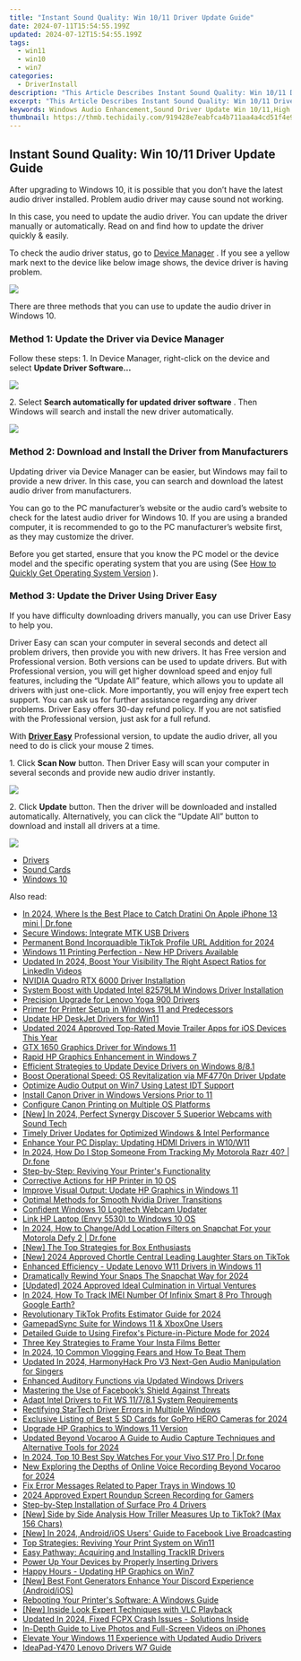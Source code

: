 ```yaml
---
title: "Instant Sound Quality: Win 10/11 Driver Update Guide"
date: 2024-07-11T15:54:55.199Z
updated: 2024-07-12T15:54:55.199Z
tags:
  - win11
  - win10
  - win7
categories:
  - DriverInstall
description: "This Article Describes Instant Sound Quality: Win 10/11 Driver Update Guide"
excerpt: "This Article Describes Instant Sound Quality: Win 10/11 Driver Update Guide"
keywords: Windows Audio Enhancement,Sound Driver Update Win 10/11,High Fidelity Sound Settings Win 10/11,Audio Driver Optimization Windows,Win 10 Sound Quality Improvement,Windows Audio Driver Update Instructions,Sound Enhancement Tools Windows 10/11
thumbnail: https://thmb.techidaily.com/919428e7eabfca4b711aa4a4cd51f4e93cb7908e27ba9c3d55f238a99b357fbb.jpg
---
```


## Instant Sound Quality: Win 10/11 Driver Update Guide

 After upgrading to Windows 10, it is possible that you don’t have the latest audio driver installed. Problem audio driver may cause sound not working.

 In this case, you need to update the audio driver. You can update the driver manually or automatically. Read on and find how to update the driver quickly & easily.

 To check the audio driver status, go to [Device Manager](https://tools.techidaily.com/drivereasy/download/) . If you see a yellow mark next to the device like below image shows, the device driver is having problem.

![](https://images.drivereasy.com/wp-content/uploads/2016/12/img_585c9e1c9a8dc.png)

 There are three methods that you can use to update the audio driver in Windows 10\.

### **Method 1: Update the Driver via Device Manager**

 Follow these steps: 1\. In Device Manager, right-click on the device and select **Update Driver Software…**

![](https://images.drivereasy.com/wp-content/uploads/2016/12/img_585ca063ae5da.png)

 2\. Select **Search automatically for updated driver software** . Then Windows will search and install the new driver automatically.

![](https://images.drivereasy.com/wp-content/uploads/2016/12/img_585ca0bf92276.png)

### **Method 2: Download and Install the Driver from Manufacturers**

 Updating driver via Device Manager can be easier, but Windows may fail to provide a new driver. In this case, you can search and download the latest audio driver from manufacturers.

 You can go to the PC manufacturer’s website or the audio card’s website to check for the latest audio driver for Windows 10\. If you are using a branded computer, it is recommended to go to the PC manufacturer’s website first, as they may customize the driver.

 Before you get started, ensure that you know the PC model or the device model and the specific operating system that you are using (See [How to Quickly Get Operating System Version](https://tools.techidaily.com/drivereasy/download/) ).

### **Method 3: Update the Driver Using** **Driver Easy**

 If you have difficulty downloading drivers manually, you can use Driver Easy to help you.

 Driver Easy can scan your computer in several seconds and detect all problem drivers, then provide you with new drivers. It has Free version and Professional version. Both versions can be used to update drivers. But with Professional version, you will get higher download speed and enjoy full features, including the “Update All” feature, which allows you to update all drivers with just one-click. More importantly, you will enjoy free expert tech support. You can ask us for further assistance regarding any driver problems. Driver Easy offers 30-day refund policy. If you are not satisfied with the Professional version, just ask for a full refund.

 With **[Driver Easy](https://tools.techidaily.com/drivereasy/download/)** [](https://tools.techidaily.com/drivereasy/download/) Professional version, to update the audio driver, all you need to do is click your mouse 2 times.

 1\. Click **Scan Now** button. Then Driver Easy will scan your computer in several seconds and provide new audio driver instantly.

![](https://images.drivereasy.com/wp-content/uploads/2021/09/DE-scan.jpg)

 2\. Click **Update** button. Then the driver will be downloaded and installed automatically. Alternatively, you can click the “Update All” button to download and install all drivers at a time.

![](https://images.drivereasy.com/wp-content/uploads/2021/09/2021-09-30_15-42-44.jpg)

* [Drivers](https://tools.techidaily.com/drivereasy/download/)
* [Sound Cards](https://store.drivereasy.com/order/cart.php?PRODS=4731822&QTY=1&AFFILIATE=108875)
* [Windows 10](https://tools.techidaily.com/drivereasy/download/)

<ins class="adsbygoogle"
     style="display:block"
     data-ad-format="autorelaxed"
     data-ad-client="ca-pub-7571918770474297"
     data-ad-slot="1223367746"></ins>



<ins class="adsbygoogle"
     style="display:block"
     data-ad-client="ca-pub-7571918770474297"
     data-ad-slot="8358498916"
     data-ad-format="auto"
     data-full-width-responsive="true"></ins>



<span class="atpl-alsoreadstyle">Also read:</span>
<div><ul>
<li><a href="https://ios-pokemon-go.techidaily.com/in-2024-where-is-the-best-place-to-catch-dratini-on-apple-iphone-13-mini-drfone-by-drfone-virtual-ios/"><u>In 2024, Where Is the Best Place to Catch Dratini On Apple iPhone 13 mini | Dr.fone</u></a></li>
<li><a href="https://driver-install.techidaily.com/secure-windows-integrate-mtk-usb-drivers/"><u>Secure Windows: Integrate MTK USB Drivers</u></a></li>
<li><a href="https://extra-guidance.techidaily.com/permanent-bond-incorquadible-tiktok-profile-url-addition-for-2024/"><u>Permanent Bond  Incorquadible TikTok Profile URL Addition for 2024</u></a></li>
<li><a href="https://driver-install.techidaily.com/windows-11-printing-perfection-new-hp-drivers-available/"><u>Windows 11 Printing Perfection - New HP Drivers Available</u></a></li>
<li><a href="https://ai-driven-video-production.techidaily.com/updated-in-2024-boost-your-visibility-the-right-aspect-ratios-for-linkedin-videos/"><u>Updated In 2024, Boost Your Visibility The Right Aspect Ratios for LinkedIn Videos</u></a></li>
<li><a href="https://driver-install.techidaily.com/nvidia-quadro-rtx-6000-driver-installation/"><u>NVIDIA Quadro RTX 6000 Driver Installation</u></a></li>
<li><a href="https://driver-install.techidaily.com/system-boost-with-updated-intel-82579lm-windows-driver-installation/"><u>System Boost with Updated Intel 82579LM Windows Driver Installation</u></a></li>
<li><a href="https://driver-install.techidaily.com/precision-upgrade-for-lenovo-yoga-900-drivers/"><u>Precision Upgrade for Lenovo Yoga 900 Drivers</u></a></li>
<li><a href="https://driver-install.techidaily.com/primer-for-printer-setup-in-windows-11-and-predecessors/"><u>Primer for Printer Setup in Windows 11 and Predecessors</u></a></li>
<li><a href="https://driver-install.techidaily.com/update-hp-deskjet-drivers-for-win11/"><u>Update HP DeskJet Drivers for Win11</u></a></li>
<li><a href="https://ai-video-tools.techidaily.com/updated-2024-approved-top-rated-movie-trailer-apps-for-ios-devices-this-year/"><u>Updated 2024 Approved Top-Rated Movie Trailer Apps for iOS Devices This Year</u></a></li>
<li><a href="https://driver-install.techidaily.com/gtx-1650-graphics-driver-for-windows-11/"><u>GTX 1650 Graphics Driver for Windows 11</u></a></li>
<li><a href="https://driver-install.techidaily.com/rapid-hp-graphics-enhancement-in-windows-7/"><u>Rapid HP Graphics Enhancement in Windows 7</u></a></li>
<li><a href="https://driver-install.techidaily.com/efficient-strategies-to-update-device-drivers-on-windows-881/"><u>Efficient Strategies to Update Device Drivers on Windows 8/8.1</u></a></li>
<li><a href="https://driver-install.techidaily.com/boost-operational-speed-os-revitalization-via-mf4770n-driver-update/"><u>Boost Operational Speed: OS Revitalization via MF4770n Driver Update</u></a></li>
<li><a href="https://driver-install.techidaily.com/optimize-audio-output-on-win7-using-latest-idt-support/"><u>Optimize Audio Output on Win7 Using Latest IDT Support</u></a></li>
<li><a href="https://driver-install.techidaily.com/install-canon-driver-in-windows-versions-prior-to-11/"><u>Install Canon Driver in Windows Versions Prior to 11</u></a></li>
<li><a href="https://driver-install.techidaily.com/configure-canon-printing-on-multiple-os-platforms/"><u>Configure Canon Printing on Multiple OS Platforms</u></a></li>
<li><a href="https://screen-video-capture.techidaily.com/new-in-2024-perfect-synergy-discover-5-superior-webcams-with-sound-tech/"><u>[New] In 2024, Perfect Synergy  Discover 5 Superior Webcams with Sound Tech</u></a></li>
<li><a href="https://driver-install.techidaily.com/timely-driver-updates-for-optimized-windows-and-intel-performance/"><u>Timely Driver Updates for Optimized Windows & Intel Performance</u></a></li>
<li><a href="https://driver-install.techidaily.com/enhance-your-pc-display-updating-hdmi-drivers-in-w10w11/"><u>Enhance Your PC Display: Updating HDMI Drivers in W10/W11</u></a></li>
<li><a href="https://android-location-track.techidaily.com/in-2024-how-do-i-stop-someone-from-tracking-my-motorola-razr-40-drfone-by-drfone-virtual-android/"><u>In 2024, How Do I Stop Someone From Tracking My Motorola Razr 40? | Dr.fone</u></a></li>
<li><a href="https://driver-install.techidaily.com/step-by-step-reviving-your-printers-functionality/"><u>Step-by-Step: Reviving Your Printer's Functionality</u></a></li>
<li><a href="https://driver-install.techidaily.com/corrective-actions-for-hp-printer-in-10-os/"><u>Corrective Actions for HP Printer in 10 OS</u></a></li>
<li><a href="https://driver-install.techidaily.com/improve-visual-output-update-hp-graphics-in-windows-11/"><u>Improve Visual Output: Update HP Graphics in Windows 11</u></a></li>
<li><a href="https://driver-install.techidaily.com/optimal-methods-for-smooth-nvidia-driver-transitions/"><u>Optimal Methods for Smooth Nvidia Driver Transitions</u></a></li>
<li><a href="https://driver-install.techidaily.com/confident-windows-10-logitech-webcam-updater/"><u>Confident Windows 10 Logitech Webcam Updater</u></a></li>
<li><a href="https://driver-install.techidaily.com/link-hp-laptop-envy-5530-to-windows-10-os/"><u>Link HP Laptop (Envy 5530) to Windows 10 OS</u></a></li>
<li><a href="https://location-social.techidaily.com/in-2024-how-to-changeadd-location-filters-on-snapchat-for-your-motorola-defy-2-drfone-by-drfone-virtual-android/"><u>In 2024, How to Change/Add Location Filters on Snapchat For your Motorola Defy 2 | Dr.fone</u></a></li>
<li><a href="https://some-skills.techidaily.com/new-the-top-strategies-for-box-enthusiasts/"><u>[New] The Top Strategies for Box Enthusiasts</u></a></li>
<li><a href="https://tiktok-videos.techidaily.com/new-2024-approved-chortle-central-leading-laughter-stars-on-tiktok/"><u>[New] 2024 Approved  Chortle Central  Leading Laughter Stars on TikTok</u></a></li>
<li><a href="https://driver-install.techidaily.com/enhanced-efficiency-update-lenovo-w11-drivers-in-windows-11/"><u>Enhanced Efficiency - Update Lenovo W11 Drivers in Windows 11</u></a></li>
<li><a href="https://snapchat-videos.techidaily.com/dramatically-rewind-your-snaps-the-snapchat-way-for-2024/"><u>Dramatically Rewind Your Snaps  The Snapchat Way for 2024</u></a></li>
<li><a href="https://article-posts.techidaily.com/updated-2024-approved-ideal-culmination-in-virtual-ventures/"><u>[Updated] 2024 Approved  Ideal Culmination in Virtual Ventures</u></a></li>
<li><a href="https://unlock-android.techidaily.com/in-2024-how-to-track-imei-number-of-infinix-smart-8-pro-through-google-earth-by-drfone-android/"><u>In 2024, How To Track IMEI Number Of Infinix Smart 8 Pro Through Google Earth?</u></a></li>
<li><a href="https://tiktok-videos.techidaily.com/revolutionary-tiktok-profits-estimator-guide-for-2024/"><u>Revolutionary TikTok Profits Estimator Guide for 2024</u></a></li>
<li><a href="https://driver-install.techidaily.com/gamepadsync-suite-for-windows-11-and-xboxone-users/"><u>GamepadSync Suite for Windows 11 & XboxOne Users</u></a></li>
<li><a href="https://vp-tips.techidaily.com/detailed-guide-to-using-firefoxs-picture-in-picture-mode-for-2024/"><u>Detailed Guide to Using Firefox's Picture-in-Picture Mode for 2024</u></a></li>
<li><a href="https://instagram-video-files.techidaily.com/three-key-strategies-to-frame-your-insta-films-better/"><u>Three Key Strategies to Frame Your Insta Films Better</u></a></li>
<li><a href="https://youtube-videos.techidaily.com/in-2024-10-common-vlogging-fears-and-how-to-beat-them/"><u>In 2024, 10 Common Vlogging Fears and How To Beat Them</u></a></li>
<li><a href="https://sound-tweaking.techidaily.com/updated-in-2024-harmonyhack-pro-v3-next-gen-audio-manipulation-for-singers/"><u>Updated In 2024, HarmonyHack Pro V3 Next-Gen Audio Manipulation for Singers</u></a></li>
<li><a href="https://driver-install.techidaily.com/enhanced-auditory-functions-via-updated-windows-drivers/"><u>Enhanced Auditory Functions via Updated Windows Drivers</u></a></li>
<li><a href="https://facebook.techidaily.com/mastering-the-use-of-facebooks-shield-against-threats/"><u>Mastering the Use of Facebook’s Shield Against Threats</u></a></li>
<li><a href="https://driver-install.techidaily.com/adapt-intel-drivers-to-fit-ws-11781-system-requirements/"><u>Adapt Intel Drivers to Fit WS 11/7/8.1 System Requirements</u></a></li>
<li><a href="https://driver-install.techidaily.com/rectifying-startech-driver-errors-in-multiple-windows/"><u>Rectifying StarTech Driver Errors in Multiple Windows</u></a></li>
<li><a href="https://some-knowledge.techidaily.com/exclusive-listing-of-best-5-sd-cards-for-gopro-hero-cameras-for-2024/"><u>Exclusive Listing of Best 5 SD Cards for GoPro HERO Cameras for 2024</u></a></li>
<li><a href="https://driver-install.techidaily.com/upgrade-hp-graphics-to-windows-11-version/"><u>Upgrade HP Graphics to Windows 11 Version</u></a></li>
<li><a href="https://sound-tweaking.techidaily.com/updated-beyond-vocaroo-a-guide-to-audio-capture-techniques-and-alternative-tools-for-2024/"><u>Updated Beyond Vocaroo A Guide to Audio Capture Techniques and Alternative Tools for 2024</u></a></li>
<li><a href="https://android-location-track.techidaily.com/in-2024-top-10-best-spy-watches-for-your-vivo-s17-pro-drfone-by-drfone-virtual-android/"><u>In 2024, Top 10 Best Spy Watches For your Vivo S17 Pro | Dr.fone</u></a></li>
<li><a href="https://audio-shaping.techidaily.com/new-exploring-the-depths-of-online-voice-recording-beyond-vocaroo-for-2024/"><u>New Exploring the Depths of Online Voice Recording Beyond Vocaroo for 2024</u></a></li>
<li><a href="https://driver-install.techidaily.com/fix-error-messages-related-to-paper-trays-in-windows-10/"><u>Fix Error Messages Related to Paper Trays in Windows 10</u></a></li>
<li><a href="https://visual-screen-recording.techidaily.com/2024-approved-expert-roundup-screen-recording-for-gamers/"><u>2024 Approved  Expert Roundup  Screen Recording for Gamers</u></a></li>
<li><a href="https://driver-install.techidaily.com/step-by-step-installation-of-surface-pro-4-drivers/"><u>Step-by-Step Installation of Surface Pro 4 Drivers</u></a></li>
<li><a href="https://tiktok-videos.techidaily.com/new-side-by-side-analysis-how-triller-measures-up-to-tiktok-max-156-chars/"><u>[New] Side by Side Analysis  How Triller Measures Up to TikTok? (Max 156 Chars)</u></a></li>
<li><a href="https://facebook-video-recording.techidaily.com/new-in-2024-androidios-users-guide-to-facebook-live-broadcasting/"><u>[New] In 2024, Android/iOS Users' Guide to Facebook Live Broadcasting</u></a></li>
<li><a href="https://driver-install.techidaily.com/top-strategies-reviving-your-print-system-on-win11/"><u>Top Strategies: Reviving Your Print System on Win11</u></a></li>
<li><a href="https://driver-install.techidaily.com/easy-pathway-acquiring-and-installing-trackir-drivers/"><u>Easy Pathway: Acquiring and Installing TrackIR Drivers</u></a></li>
<li><a href="https://driver-install.techidaily.com/power-up-your-devices-by-properly-inserting-drivers/"><u>Power Up Your Devices by Properly Inserting Drivers</u></a></li>
<li><a href="https://driver-install.techidaily.com/happy-hours-updating-hp-graphics-on-win7/"><u>Happy Hours - Updating HP Graphics on Win7</u></a></li>
<li><a href="https://discord-videos.techidaily.com/new-best-font-generators-enhance-your-discord-experience-androidios/"><u>[New] Best Font Generators  Enhance Your Discord Experience (Android/iOS)</u></a></li>
<li><a href="https://driver-install.techidaily.com/rebooting-your-printers-software-a-windows-guide/"><u>Rebooting Your Printer's Software: A Windows Guide</u></a></li>
<li><a href="https://extra-support.techidaily.com/new-inside-look-expert-techniques-with-vlc-playback/"><u>[New] Inside Look  Expert Techniques with VLC Playback</u></a></li>
<li><a href="https://smart-video-creator.techidaily.com/updated-in-2024-fixed-fcpx-crash-issues-solutions-inside/"><u>Updated In 2024, Fixed FCPX Crash Issues - Solutions Inside</u></a></li>
<li><a href="https://extra-lessons.techidaily.com/in-depth-guide-to-live-photos-and-full-screen-videos-on-iphones/"><u>In-Depth Guide to Live Photos and Full-Screen Videos on iPhones</u></a></li>
<li><a href="https://driver-install.techidaily.com/elevate-your-windows-11-experience-with-updated-audio-drivers/"><u>Elevate Your Windows 11 Experience with Updated Audio Drivers</u></a></li>
<li><a href="https://driver-install.techidaily.com/ideapad-y470-lenovo-drivers-w7-guide/"><u>IdeaPad-Y470 Lenovo Drivers W7 Guide</u></a></li>
</ul></div>
